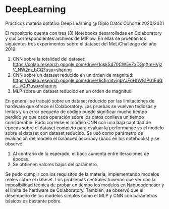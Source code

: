 # DeepLearning
Prácticos materia optativa Deep Learning @ Diplo Datos Cohorte 2020/2021

El repositorio cuenta con tres (3) Notebooks desarrolladas en Colaboratory y sus correspondientes archivos de MlFlow. En ellas se prueban los siguientes tres experimentos sobre el dataset del MeLiChallenge del año 2019:

1) CNN sobre la totalidad del dataset: https://colab.research.google.com/drive/1qkkS470CW5vZxDGqXmHVjzV_NW2m_bCQ?usp=sharing
2) CNN sobre un dataset reducido en un órden de magnitud: https://colab.research.google.com/drive/1icfjrmtvigbYJFpHfW81P01E6GaL-vQd?usp=sharing
3) MLP sobre un dataset reducido en un órden de magnitud

En general, se trabajó sobre un dataset reducido por las limitaciones de hardware que ofrece el Colaboratory. Las pruebas se vuelven tediosas y lentas y un error pequeño de código
puede significar mucho tiempo perdido ya que cada operación sobre los datos conlleva un tiempo considerable.
Pudo correrse el modelo CNN con una baja cantidad de épocas sobre el dataset completo para evaluar la performance vs el modelo sobre el dataset con dataset reducido.
Se usó como parámetro de evaluación del modelo el balanced accuracy (bacc en los notebooks) y se observó:
1) Al contrario de lo esperado, el bacc aumenta entre iteraciones de épocas.
2) Se obtienen valores bajos del parámetro.

Se pudo cumplir con los requisitos de la materia, implementando modelos reales sobre el dataset. Los problemas centrales tuvieron que ver con la imposibilidad técnica de probar en
tiempo los modelos en Nabucodonosor y el límite de hardware de Colaboratory. También, se observó que el desempeño de los modelos simples como el MLP y CNN con parámetros 
básicos es bastante pobre.
